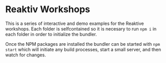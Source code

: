 # Reaktiv Workshops

This is a series of interactive and demo examples for the Reaktive workshops. Each folder is selfcontained so it is necesary to run `npm i` in each folder in order to initialize the bundler.

Once the NPM packages are installed the bundler can be started with `npm start` which will initiate any build processes, start a small server, and then watch for changes.
